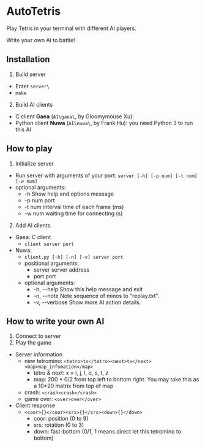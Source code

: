 # AutoTetris

Play Tetris in your terminal with different AI players.

Write your own AI to battle!


## Installation

1. Build server
  - Enter `server\`
  - `make`
2. Build AI clients
  - C client **Gaea** (`AI\gaea\`, by Gloomymouse Xu):
  - Python client **Nuwa** (`AI\nuwa\`, by Frank Hu): you need Python 3 to run this AI

## How to play

1. Initialize server
  - Run server with arguments of your port: `server [-h] [-p num] [-t num] [-w num]`
  - optional arguments:
    - -h               Show help and options message
    - -p num           port
    - -t num           interval time of each frame (ms)
    - -w num           waiting time for connecting (s)
2. Add AI clients
  - Gaea: C client
    - `client server port`
  - Nuwa:
    - `client.py [-h] [-n] [-v] server port`
    - positional arguments:
      - server         server address
      - port           port
    - optional arguments:
      - -h, --help     Show this help message and exit
      - -n, --note     Note sequence of minos to "replay.txt".
      - -v, --verbose  Show more AI action details.

## How to write your own AI

1. Connect to server
2. Play the game
  - Server information
    - new tetromino: `<tetro>tx</tetro><next>tx</next><map>map_infomation</map>`
      - tetro & next: x = i, j, l, o, s, t, z
      - map: 200 * 0/2 from top left to bottom right. 
      You may take this as a 10*20 matrix from top of map
    - crash: `<crash>crash</crash>`
    - game over: `<over>over</over>`
  - Client response
    - `<coor>{}</coor><srs>{}</srs><down>{}</down>`
      - coor: position (0 to 9)
      - srs: rotation (0 to 3)
      - down: fast-bottom (0/1, 1 means direct let this tetromino to bottom)
